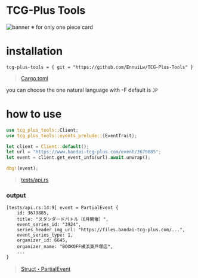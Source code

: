 # TCG-Plus Tools

![banner](https://i.imgur.com/FDuNR2D.png)
※ for only one piece card


# installation

```
tcg-plus-tools = { git = "https://github.com/EnnuiLw/TCG-Plus-Tools" }
```

<!-- 
```
cargo install tcg-plus-tools -F en
``` 
-->

> [Cargo.toml](https://github.com/EnnuiLw/TCG-Plus-Tools/blob/master/Cargo.toml)

you can choose the one natural language with -F
default is `JP`


# how to use

```rs
use tcg_plus_tools::Client;
use tcg_plus_tools::events_prelude::{EventTrait};

let client = Client::default();
let url = "https://www.bandai-tcg-plus.com/event/3679885";
let event = client.get_event_info(url).await.unwrap();

dbg!(event);
```

> [tests/api.rs](https://github.com/EnnuiLw/TCG-Plus-Tools/blob/master/tests/api.rs#L15)


### output
```
[tests/api.rs:14:9] event = PartialEvent {
    id: 3679885,
    title: "スタンダードバトル（6月開催）",
    event_series_id: "3924",
    series_header_img_url: "https://files.bandai-tcg-plus.com/...",
    event_series_type: 1,
    organizer_id: 6645,
    organizer_name: "BOOKOFF横浜東戸塚店",
    ...
}
```

> [Struct・PartialEvent](https://github.com/EnnuiLw/TCG-Plus-Tools/blob/master/src/models/event.rs#L19) 
